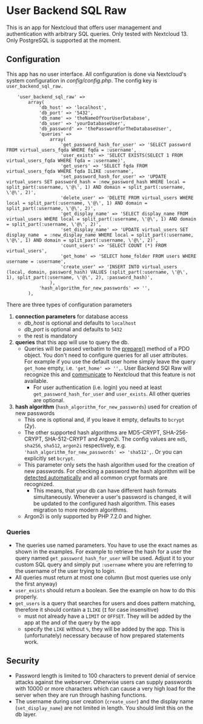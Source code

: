 # User Backend SQL Raw
This is an app for Nextcloud that offers user management and authentication with arbitrary SQL queries. Only tested with Nextcloud 13. Only PostgreSQL is supported at the moment.

## Configuration
This app has no user interface. All configuration is done via Nextcloud's system configuration in *config/config.php*. The config key is `user_backend_sql_raw.`

    	'user_backend_sql_raw' =>
    		array(
    			'db_host' => 'localhost',
    			'db_port' => '5432',
    			'db_name' => 'theNameOfYourUserDatabase',
    			'db_user' => 'yourDatabaseUser',
    			'db_password' => 'thePasswordforTheDatabaseUser',
    			'queries' =>
    				array(
    					'get_password_hash_for_user' => 'SELECT password FROM virtual_users_fqda WHERE fqda = :username',
    					'user_exists' => 'SELECT EXISTS(SELECT 1 FROM virtual_users_fqda WHERE fqda = :username)',
    					'get_users' => 'SELECT fqda FROM virtual_users_fqda WHERE fqda ILIKE :username',
    					'set_password_hash_for_user' => 'UPDATE virtual_users SET password_hash = :new_password_hash WHERE local = split_part(:username, \'@\', 1) AND domain = split_part(:username, \'@\', 2)',
    					'delete_user' => 'DELETE FROM virtual_users WHERE local = split_part(:username, \'@\', 1) AND domain = split_part(:username, \'@\', 2)',
    					'get_display_name' => 'SELECT display_name FROM virtual_users WHERE local = split_part(:username, \'@\', 1) AND domain = split_part(:username, \'@\', 2)',
    					'set_display_name' => 'UPDATE virtual_users SET display_name  = :new_display_name WHERE local = split_part(:username, \'@\', 1) AND domain = split_part(:username, \'@\', 2)',
    					'count_users' => 'SELECT COUNT (*) FROM virtual_users',
    					'get_home' => 'SELECT home_folder FROM users WHERE username = :username',
    					'create_user' => 'INSERT INTO virtual_users (local, domain, password_hash) VALUES (split_part(:username, \'@\', 1), split_part(:username, \'@\', 2), :password_hash)',
    				),
    			'hash_algorithm_for_new_passwords' => '',
    		),

There are three types of configuration parameters
1. **connection parameters** for database access
    - *db_host* is optional and defaults to `localhost`
    - *db_port* is optional and defaults to `5432`
    - the rest is mandatory
2. **queries** that this app will use to query the db.
    - Queries will be passed verbatim to the
 [prepare()](http://php.net/manual/en/pdo.prepare.php) method of a PDO object. You don't need to 
 configure queries for all user attributes. For example if you use the default user home simply 
 leave the query `get_home` empty, i.e. `'get_home' => '',`. User Backend SQl Raw will recognize 
 this and [communicate](https://docs.nextcloud.com/server/13/developer_manual/api/OCP/UserInterface.html#OCP\UserInterface::implementsActions) to Nextcloud that this feature is not available.
        - For user authentication (i.e. login) you need at least `get_password_hash_for_user` and 
    `user_exists`. All other queries are optional.
3. **hash algorithm** (`hash_algorithm_for_new_passwords`) used for creation of new passwords
    - This one is optional and, if you leave it empty, defaults to `bcrypt` ($2y$).
    - The other supported hash algorithms are MD5-CRYPT, SHA-256-CRYPT, SHA-512-CRYPT and Argon2i. 
    The config values are `md5`, `sha256`, `sha512`, `argon2i` respectively, e.g. 
      `'hash_algorithm_for_new_passwords' => 'sha512',`. Or you can explicitly set `bcrypt`.
    - This parameter only sets the hash algorithm used for the creation of new passwords. For
     checking a password the hash algorithm will be [detected automatically](http://php.net/manual/en/function.password-verify.php)
     and all common crypt formats are recognized.
        - This means, that your db can have different hash formats simultaneously. Whenever a 
        user's password is changed, it will be updated to the configured hash algorithm. This eases 
         migration to more modern algorithms.
    - Argon2i is only supported by PHP 7.2.0 and higher.
    

### Queries
- The queries use named parameters. You have to use the exact names as shown in the examples. For example to retrieve the hash for a user the query named `get_password_hash_for_user` will be used. Adjust it to your custom SQL query and simply put `:username` where you are referring to the username of the user trying to login.
- All queries must return at most one column (but most queries use only the first anyway)
- `user_exists` should return a boolean. See the example on how to do this properly.
- `get_users` is a query that searches for users and does pattern matching, therefore it should contain a `ILIKE` (`I` for case insensitive)
    - must not already have a `LIMIT` or `OFFSET`. They will be added by the app at the and of the query by the app
    - specify the `LIKE` without `%`, they will be added by the app. This is (unfortunately) necessary because of how prepared statements work.

## Security
- Password length is limited to 100 characters to prevent denial of service attacks against the 
webserver. Otherwise users can supply passwords with 10000 or more characters which can cause a very
 high load for the server when they are run through hashing functions.
- The username during user creation (`create_user`) and the display name (`set_display_name`) are
 not limited in length. You should limit this on the db layer.